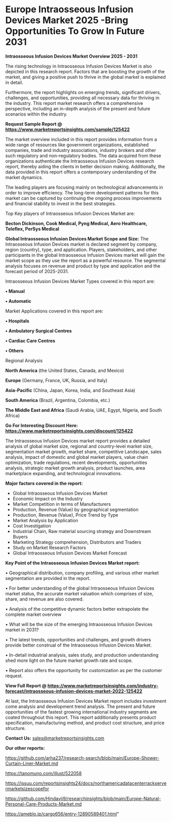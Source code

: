 # Europe Intraosseous Infusion Devices Market 2025 -Bring Opportunities To Grow In Future 2031

<Strong> Intraosseous Infusion Devices Market Overview 2025 - 2031</strong>

The rising technology in Intraosseous Infusion Devices Market is also depicted in this research report. Factors that are boosting the growth of the market, and giving a positive push to thrive in the global market is explained in detail.

Furthermore, the report highlights on emerging trends, significant drivers, challenges, and opportunities, providing all necessary data for thriving in the industry. This report market research offers a comprehensive perspective, including an in-depth analysis of the present and future scenarios within the industry.

<strong>Request Sample Report @ <a href=https://www.marketreportsinsights.com/sample/125422>https://www.marketreportsinsights.com/sample/125422</a></strong>

The market overview included in this report provides information from a wide range of resources like government organizations, established companies, trade and industry associations, industry brokers and other such regulatory and non-regulatory bodies. The data acquired from these organizations authenticate the Intraosseous Infusion Devices research report, thereby aiding the clients in better decision making. Additionally, the data provided in this report offers a contemporary understanding of the market dynamics.

The leading players are focusing mainly on technological advancements in order to improve efficiency. The long-term development patterns for this market can be captured by continuing the ongoing process improvements and financial stability to invest in the best strategies.

Top Key players of Intraosseous Infusion Devices Market are:

<strong>Becton Dickinson, Cook Medical, Pyng Medical, Aero Healthcare, Teleflex, PerSys Medical</strong>

<strong><b>Global Intraosseous Infusion Devices Market Scope and Size:</b></strong>
The Intraosseous Infusion Devices market is declared segment by company, region (country), type, and application. Players, stakeholders, and other participants in the global Intraosseous Infusion Devices market will gain the market scope as they use the report as a powerful resource. The segmental analysis focuses on revenue and product by type and application and the forecast period of 2025-2031.

Intraosseous Infusion Devices Market Types covered in this report are:

<strong>• Manual

• Automatic</strong>

Market Applications covered in this report are:

<strong>• Hospitals

• Ambulatory Surgical Centres

• Cardiac Care Centres

• Others</strong> 

Regional Analysis

<strong>North America</strong> (the United States, Canada, and Mexico)

<strong>Europe</strong> (Germany, France, UK, Russia, and Italy)

<strong>Asia-Pacific</strong> (China, Japan, Korea, India, and Southeast Asia)

<strong>South America</strong> (Brazil, Argentina, Colombia, etc.)

<strong>The Middle East and Africa</strong> (Saudi Arabia, UAE, Egypt, Nigeria, and South Africa)

<strong>Go For Interesting Discount Here: <a href=https://www.marketreportsinsights.com/discount/125422>https://www.marketreportsinsights.com/discount/125422</a></strong>

The Intraosseous Infusion Devices market report provides a detailed analysis of global market size, regional and country-level market size, segmentation market growth, market share, competitive Landscape, sales analysis, impact of domestic and global market players, value chain optimization, trade regulations, recent developments, opportunities analysis, strategic market growth analysis, product launches, area marketplace expanding, and technological innovations.

<strong><b>Major factors covered in the report:</b></strong>
<ul>
  <li>Global Intraosseous Infusion Devices Market </li>
  <li>Economic Impact on the Industry</li>
  <li>Market Competition in terms of Manufacturers</li>
  <li>Production, Revenue (Value) by geographical segmentation</li>
  <li>Production, Revenue (Value), Price Trend by Type</li>
  <li>Market Analysis by Application</li>
  <li>Cost Investigation</li>
  <li>Industrial Chain, Raw material sourcing strategy and Downstream Buyers</li>
  <li>Marketing Strategy comprehension, Distributors and Traders</li>
  <li>Study on Market Research Factors</li>
  <li>Global Intraosseous Infusion Devices Market Forecast</li>
</ul>

<strong><b>Key Point of the Intraosseous Infusion Devices Market report:</b></strong>

• Geographical distribution, company profiling, and various other market segmentation are provided in the report.

• For better understanding of the global Intraosseous Infusion Devices market status, the accurate market valuation which comprises of size, share, and revenue are also covered.

• Analysis of the competitive dynamic factors better extrapolate the complete market overview

• What will be the size of the emerging Intraosseous Infusion Devices market in 2031?

• The latest trends, opportunities and challenges, and growth drivers provide better construal of the Intraosseous Infusion Devices Market.

• In-detail industrial analysis, sales study, and production understanding shed more light on the future market growth rate and scope.

• Report also offers the opportunity for customization as per the customer request.

<strong><b>View Full Report @ <a href=https://www.marketreportsinsights.com/industry-forecast/intraosseous-infusion-devices-market-2022-125422>https://www.marketreportsinsights.com/industry-forecast/intraosseous-infusion-devices-market-2022-125422</a></b></strong>


At last, the Intraosseous Infusion Devices Market report includes investment come analysis and development trend analysis. The present and future opportunities of the fastest growing international industry segments are coated throughout this report. This report additionally presents product specification, manufacturing method, and product cost structure, and price structure.

<strong>Contact Us:</strong>
sales@marketreportsinsights.com

<strong>Our other reports:</strong>

<a href=https://github.com/arha237/research-search/blob/main/Europe-Shower-Curtain-Liner-Market.md>https://github.com/arha237/research-search/blob/main/Europe-Shower-Curtain-Liner-Market.md</a>

<a href=https://tanomuno.com/illust/522058>https://tanomuno.com/illust/522058</a>

<a href=https://issuu.com/reportsinsights24/docs/northamericadatacenterrackservermarketsizescopefor>https://issuu.com/reportsinsights24/docs/northamericadatacenterrackservermarketsizescopefor</a>

<a href=https://github.com/Hindavii9/researchinsights/blob/main/Europe-Natural-Personal-Care-Products-Market.md>https://github.com/Hindavii9/researchinsights/blob/main/Europe-Natural-Personal-Care-Products-Market.md</a>

<a href=https://ameblo.jp/cargo656/entry-12890589401.html>https://ameblo.jp/cargo656/entry-12890589401.html</a>"
